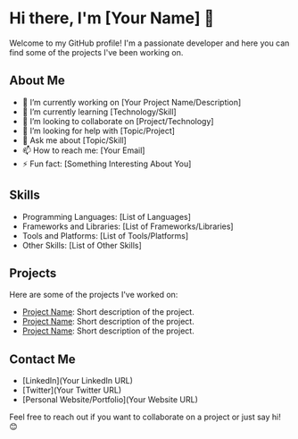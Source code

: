 # Hi there, I'm [Your Name] 👋

Welcome to my GitHub profile! I'm a passionate developer and here you can find some of the projects I've been working on.

## About Me

- 🔭 I’m currently working on [Your Project Name/Description]
- 🌱 I’m currently learning [Technology/Skill]
- 👯 I’m looking to collaborate on [Project/Technology]
- 🤔 I’m looking for help with [Topic/Project]
- 💬 Ask me about [Topic/Skill]
- 📫 How to reach me: [Your Email]
- ⚡ Fun fact: [Something Interesting About You]

## Skills

- Programming Languages: [List of Languages]
- Frameworks and Libraries: [List of Frameworks/Libraries]
- Tools and Platforms: [List of Tools/Platforms]
- Other Skills: [List of Other Skills]

## Projects

Here are some of the projects I've worked on:

- [Project Name](URL): Short description of the project.
- [Project Name](URL): Short description of the project.
- [Project Name](URL): Short description of the project.

## Contact Me

- [LinkedIn](Your LinkedIn URL)
- [Twitter](Your Twitter URL)
- [Personal Website/Portfolio](Your Website URL)

Feel free to reach out if you want to collaborate on a project or just say hi! 😊
